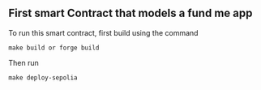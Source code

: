 ## First smart Contract that models a fund me app

To run this smart contract, first build using the command 

```
make build or forge build
```

Then run

```
make deploy-sepolia
``` 
